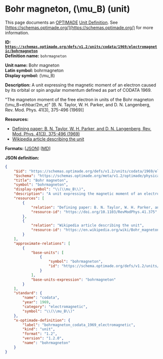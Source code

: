 # Bohr magneton, \(\mu_B\) (unit)

This page documents an [OPTIMADE](https://www.optimade.org/) [Unit Definition](https://schemas.optimade.org/#definitions). See [https://schemas.optimade.org/](https://schemas.optimade.org/) for more information.

**ID: [`https://schemas.optimade.org/defs/v1.2/units/codata/1969/electromagnetic/bohrmagneton`](https://schemas.optimade.org/defs/v1.2/units/codata/1969/electromagnetic/bohrmagneton.md)**  
**Definition name:** `bohrmagneton`

**Unit name:** Bohr magneton  
**Latin symbol:** bohrmagneton  
**Display symbol:** \(\mu_B\)  
  
**Description:** A unit expressing the magnetic moment of an electron caused by its orbital or spin angular momentum defined as part of CODATA 1969.

"The magneton moment of the free electron in units of the Bohr magneton \(\mu_B=e\hbar/2m_e\)" [B. N. Taylor, W. H. Parker, and D. N. Langenberg, Rev. Mod. Phys. 41(3), 375-496 (1969)]

**Resources:**

- [Defining paper: B. N. Taylor, W. H. Parker, and D. N. Langenberg, Rev. Mod. Phys. 41(3), 375-496 (1969)](https://doi.org/10.1103/RevModPhys.41.375)
- [Wikipedia article describing the unit](https://en.wikipedia.org/wiki/Bohr_magneton)


**Formats:** [[JSON](bohrmagneton.json)] [[MD](bohrmagneton.md)]

**JSON definition:**

``` json
{
    "$id": "https://schemas.optimade.org/defs/v1.2/units/codata/1969/electromagnetic/bohrmagneton",
    "$schema": "https://schemas.optimade.org/meta/v1.2/optimade/physical_unit_definition.json",
    "title": "Bohr magneton",
    "symbol": "bohrmagneton",
    "display-symbol": "\\(\\mu_B\\)",
    "description": "A unit expressing the magnetic moment of an electron caused by its orbital or spin angular momentum defined as part of CODATA 1969.\n\n\"The magneton moment of the free electron in units of the Bohr magneton \\(\\mu_B=e\\hbar/2m_e\\)\" [B. N. Taylor, W. H. Parker, and D. N. Langenberg, Rev. Mod. Phys. 41(3), 375-496 (1969)]",
    "resources": [
        {
            "relation": "Defining paper: B. N. Taylor, W. H. Parker, and D. N. Langenberg, Rev. Mod. Phys. 41(3), 375-496 (1969)",
            "resource-id": "https://doi.org/10.1103/RevModPhys.41.375"
        },
        {
            "relation": "Wikipedia article describing the unit",
            "resource-id": "https://en.wikipedia.org/wiki/Bohr_magneton"
        }
    ],
    "approximate-relations": [
        {
            "base-units": [
                {
                    "symbol": "bohrmagneton",
                    "id": "https://schema.optimade.org/defs/v1.2/units/codata/2018/electromagnetic/bohrmagneton"
                }
            ],
            "base-units-expression": "bohrmagneton"
        }
    ],
    "standard": {
        "name": "codata",
        "year": 1969,
        "category": "electromagnetic",
        "symbol": "\\(\\mu_B\\)"
    },
    "x-optimade-definition": {
        "label": "bohrmagneton_codata_1969_electromagnetic",
        "kind": "unit",
        "format": "1.2",
        "version": "1.2.0",
        "name": "bohrmagneton"
    }
}
```